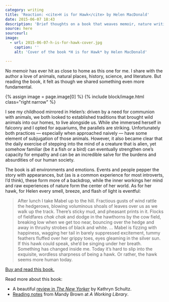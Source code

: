 ```yaml
---
category: writing
title: 'Reaction: <cite>H is for Hawk</cite> by Helen MacDonald'
date: 2015-06-07 18:43
description: 'Brief thoughts on a book that weaves memoir, nature writing, and literary analysis into a beautiful coherent whole — one of my favorites.'
source: here
sourceurl:
image:
  - url: 2015-06-07-h-is-for-hawk-cover.jpg
    caption: ''
    alt: 'Cover of the book *H is for Hawk* by Helen MacDonald'

---
```


No memoir has ever hit as close to home as this one for me. I share with the author a love of animals, natural places, history, science, and literature. But reading the book, it felt as though we shared something even more fundamental.

{% assign image = page.image[0] %}
{% include block/image.html class="right narrow" %}

I see my childhood mirrored in Helen’s: driven by a need for communion with animals, we both looked to established traditions that brought wild animals into our homes, to live alongside us. While she immersed herself in falconry and I opted for aquariums, the parallels are striking. Unfortunately both practices — especially when approached naively — have some element of subjugation of those animals. However, it also became clear that the daily exercise of stepping into the mind of a creature that is alien, yet somehow familiar (be it a fish or a bird) can eventually strengthen one’s capacity for empathy and can be an incredible salve for the burdens and absurdities of our human society.  

The book is all environments and emotions. Events and people pepper the story with appearances, but (as is a common experience for most introverts, I’d think), these form more of a backdrop, while the inner workings her mind and raw experiences of nature form the center of her world. As for her hawk, for Helen every smell, breeze, and flash of light is eventful:

> After lunch I take Mabel up to the hill. Fractious gusts of wind rattle the hedgerows, blowing voluminous shoals of leaves over us as we walk up the track. There’s sticky mud, and pheasant prints in it. Flocks of fieldfares *chak chak* and dodge in the hawthorns by the cow field, breaking low when we get too near, bouncing over the hedge and away in thrushy strobes of black and white. … Mabel is fizzing with happiness, wagging her tail in barely suppressed excitement, tummy feathers fluffed over her grippy toes, eyes gleaming in the silver sun. If this hawk could speak, she’d be singing under her breath. Something has changed inside me. Today it’s hard to slip into the exquisite, wordless sharpness of being a hawk. Or rather, the hawk seems more human today.


[Buy and read this book.](http://www.indiebound.org/book/9780802123411)

Read more about this book:

- A beautiful [review in *The New Yorker*](http://www.newyorker.com/magazine/2015/03/09/rapt) by Kathryn Schultz.
- [Reading notes](http://aworkinglibrary.com/reading/h-is-for-hawk/) from Mandy Brown at *A Working Library*.
